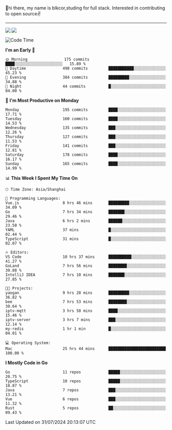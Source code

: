 👋hi there, my name is blkcor,studing for full stack.
Interested in contributing to open source✌️

<hr/>

![](https://github-readme-stats.vercel.app/api?username=blkcor)
<a href="https://github.com/blkcor/github-readme-stats">
    <img align="left" src="https://github-readme-stats.vercel.app/api/top-langs/?username=blkcor&hide=jupyter%20notebook,shaderlab,tex,c%23&langs_count=9" />
</a>


<!--START_SECTION:waka-->
![Code Time](http://img.shields.io/badge/Code%20Time-1%2C220%20hrs%2021%20mins-blue)

**I'm an Early 🐤** 

```text
🌞 Morning                175 commits         ████░░░░░░░░░░░░░░░░░░░░░   15.89 % 
🌆 Daytime                498 commits         ███████████░░░░░░░░░░░░░░   45.23 % 
🌃 Evening                384 commits         █████████░░░░░░░░░░░░░░░░   34.88 % 
🌙 Night                  44 commits          █░░░░░░░░░░░░░░░░░░░░░░░░   04.00 % 
```
📅 **I'm Most Productive on Monday** 

```text
Monday                   195 commits         ████░░░░░░░░░░░░░░░░░░░░░   17.71 % 
Tuesday                  160 commits         ████░░░░░░░░░░░░░░░░░░░░░   14.53 % 
Wednesday                135 commits         ███░░░░░░░░░░░░░░░░░░░░░░   12.26 % 
Thursday                 127 commits         ███░░░░░░░░░░░░░░░░░░░░░░   11.53 % 
Friday                   141 commits         ███░░░░░░░░░░░░░░░░░░░░░░   12.81 % 
Saturday                 178 commits         ████░░░░░░░░░░░░░░░░░░░░░   16.17 % 
Sunday                   165 commits         ████░░░░░░░░░░░░░░░░░░░░░   14.99 % 
```


📊 **This Week I Spent My Time On** 

```text
🕑︎ Time Zone: Asia/Shanghai

💬 Programming Languages: 
Vue.js                   8 hrs 46 mins       █████████░░░░░░░░░░░░░░░░   34.09 % 
Go                       7 hrs 34 mins       ███████░░░░░░░░░░░░░░░░░░   29.46 % 
Java                     6 hrs 2 mins        ██████░░░░░░░░░░░░░░░░░░░   23.50 % 
YAML                     37 mins             █░░░░░░░░░░░░░░░░░░░░░░░░   02.44 % 
TypeScript               31 mins             █░░░░░░░░░░░░░░░░░░░░░░░░   02.07 % 

🔥 Editors: 
VS Code                  10 hrs 37 mins      ██████████░░░░░░░░░░░░░░░   41.27 % 
GoLand                   7 hrs 56 mins       ████████░░░░░░░░░░░░░░░░░   30.88 % 
IntelliJ IDEA            7 hrs 10 mins       ███████░░░░░░░░░░░░░░░░░░   27.85 % 

🐱‍💻 Projects: 
yaogan                   9 hrs 28 mins       █████████░░░░░░░░░░░░░░░░   36.82 % 
bee                      7 hrs 53 mins       ████████░░░░░░░░░░░░░░░░░   30.64 % 
iptv-mqtt                3 hrs 58 mins       ████░░░░░░░░░░░░░░░░░░░░░   15.46 % 
iptv-server              3 hrs 7 mins        ███░░░░░░░░░░░░░░░░░░░░░░   12.14 % 
my-redis                 1 hr 1 min          █░░░░░░░░░░░░░░░░░░░░░░░░   04.01 % 

💻 Operating System: 
Mac                      25 hrs 44 mins      █████████████████████████   100.00 % 
```

**I Mostly Code in Go** 

```text
Go                       11 repos            █████░░░░░░░░░░░░░░░░░░░░   20.75 % 
TypeScript               10 repos            █████░░░░░░░░░░░░░░░░░░░░   18.87 % 
Java                     7 repos             ███░░░░░░░░░░░░░░░░░░░░░░   13.21 % 
Vue                      6 repos             ███░░░░░░░░░░░░░░░░░░░░░░   11.32 % 
Rust                     5 repos             ██░░░░░░░░░░░░░░░░░░░░░░░   09.43 % 
```




 Last Updated on 31/07/2024 20:13:07 UTC
<!--END_SECTION:waka-->


